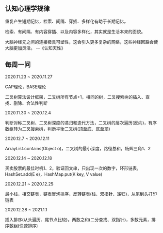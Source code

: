 ## 认知心理学规律

重复产生短期记忆，检索、间隔、穿插、多样化有助于长期记忆。

检索、有间隔、有内容穿插、以及内容多样化，其实就是生活本来的面貌。

大脑神经元之间的连接极具可塑性，这会引入更多复杂的网络，这些神经回路会使大脑更加灵活。  --《认知天性》


## 每周一问

2020.11.23 ~ 2020.11.27

CAP理论，BASE理论

二叉树算法设计框架，二叉树所有节点+1，相同的树，二叉搜索树的插入、查找、删除、合法性判断


2020.11.30 ~ 2020.12.4

判断对称二叉树、二叉树深度的递归和迭代方法，二叉树的层次遍历(反向)，有序数组转为二叉搜索树，判断平衡二叉树(顶至底、底至顶)

2020.12.7 ~ 2020.12.11

ArrayList.contains(Object o)，二叉树的最小深度，路径总和，杨辉三角1、2

2020.12.14 ~ 2020.12.18

买卖股票的最佳时机1、2，验证回文串，只出现一次的数字，环形链表，HashSet.add(E e)，HashMap.put(K key, V value)

2020.12.21 ~ 2020.12.25

最小栈，相交链表，链表冒泡排序，反转链表(栈、双指针、递归)，从尾到头打印链表

2020.12.28 ~ 2021.1.1

插入排序(从头遍历、尾节点比较)，两数之和(二分查找、双指针)，多数元素，排序数组(快速排序)